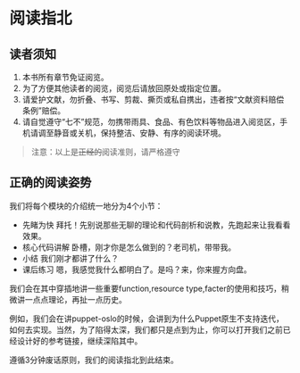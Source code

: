 # 阅读指北

## 读者须知

1. 本书所有章节免证阅览。 
2. 为了方便其他读者的阅览，阅览后请放回原处或指定位置。 
3. 请爱护文献，勿折叠、书写、剪裁、撕页或私自携出，违者按“文献资料赔偿条例”赔偿。 
4. 请自觉遵守“七不”规范，勿携带雨具、食品、有色饮料等物品进入阅览区，手机请调至静音或关机，保持整洁、安静、有序的阅读环境。

> 注意：以上是~~正经的~~阅读准则，请严格遵守


## 正确的阅读姿势

我们将每个模块的介绍统一地分为4个小节：

* 先睹为快  拜托！先别说那些无聊的理论和代码剖析和说教，先跑起来让我看看效果。
* 核心代码讲解  卧槽，刚才你是怎么做到的？老司机，带带我。
* 小结     我们刚才都讲了什么？
* 课后练习  嗯，我感觉我什么都明白了。是吗？来，你来握方向盘。

我们会在其中穿插地讲一些重要function,resource type,facter的使用和技巧，稍微讲一点点理论，再扯一点历史。

例如，我们会在讲puppet-oslo的时候，会讲到为什么Puppet原生不支持迭代，如何去实现。当然，为了陷得太深，我们都只是点到为止，你可以打开我们之前已经设计好的参考链接，继续深陷其中。

遵循3分钟废话原则，我们的阅读指北到此结束。

